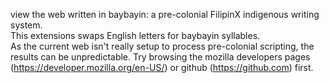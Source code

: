 view the web written in baybayin: a pre-colonial FilipinX indigenous writing system.  
This extensions swaps English letters for baybayin syllables.  
As the current web isn't really setup to process pre-colonial scripting, the results can be unpredictable.
Try browsing the mozilla developers pages (https://developer.mozilla.org/en-US/) or github (https://github.com) first.
